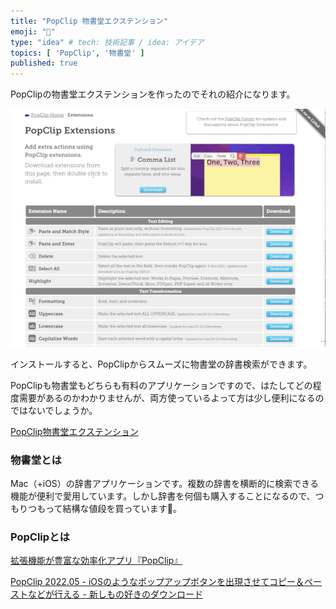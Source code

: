 ```yaml
---
title: "PopClip 物書堂エクステンション"
emoji: "👋"
type: "idea" # tech: 技術記事 / idea: アイデア
topics: [ 'PopClip', '物書堂' ]
published: true
---
```


PopClipの物書堂エクステンションを作ったのでそれの紹介になります。

![動作イメージ](/images/010/image.gif)

インストールすると、PopClipからスムーズに物書堂の辞書検索ができます。

PopClipも物書堂もどちらも有料のアプリケーションですので、はたしてどの程度需要があるのかわかりませんが、両方使っているよって方は少し便利になるのではないでしょうか。

[PopClip物書堂エクステンション](https://github.com/shivase/popclip-monokakido)

### 物書堂とは

Mac（+iOS）の辞書アプリケーションです。複数の辞書を横断的に検索できる機能が便利で愛用しています。しかし辞書を何個も購入することになるので、つもりつもって結構な値段を買っています🤣。

### PopClipとは

[拡張機能が豊富な効率化アプリ『PopClip』](https://jousys-force.deepapex.com/blogs/popclip)

[PopClip 2022\.05 \- iOSのようなポップアップボタンを出現させてコピー＆ペーストなどが行える \- 新しもの好きのダウンロード](https://macsoft.jp/popclip/)
